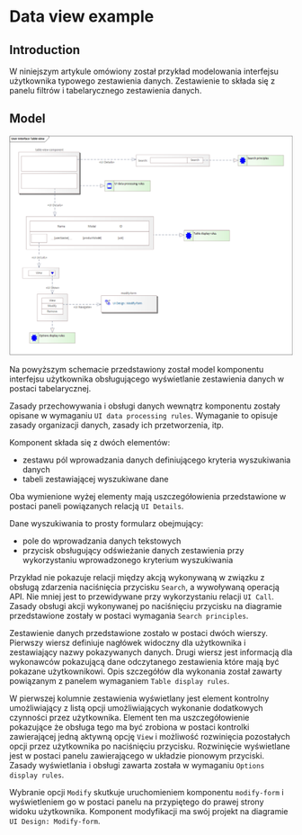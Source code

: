 # Data view example

## Introduction

W niniejszym artykule omówiony został przykład modelowania interfejsu użytkownika typowego zestawienia danych. Zestawienie to składa się z panelu filtrów i tabelarycznego zestawienia danych.

## Model

![Table component view](./img/data-table-view-model.png)

Na powyższym schemacie przedstawiony został model komponentu interfejsu użytkownika obsługującego wyświetlanie zestawienia danych w postaci tabelarycznej.

Zasady przechowywania i obsługi danych wewnątrz komponentu zostały opisane w wymaganiu `UI data processing rules`. Wymaganie to opisuje zasady organizacji danych, zasady ich przetworzenia, itp.

Komponent składa się z dwóch elementów:

* zestawu pól wprowadzania danych definiującego kryteria wyszukiwania danych
* tabeli zestawiającej wyszukiwane dane

Oba wymienione wyżej elementy mają uszczegółowienia przedstawione w postaci paneli powiązanych relacją `UI Details`.

Dane wyszukiwania to prosty formularz obejmujący:

* pole do wprowadzania danych tekstowych
* przycisk obsługujący odświeżanie danych zestawienia przy wykorzystaniu wprowadzonego kryterium wyszukiwania

Przykład nie pokazuje relacji między akcją wykonywaną w związku z obsługą zdarzenia naciśnięcia przycisku `Search`, a wywoływaną operacją API. Nie mniej jest to przewidywane przy wykorzystaniu relacji `UI Call`. Zasady obsługi akcji wykonywanej po naciśnięciu przycisku na diagramie przedstawione zostały w postaci wymagania `Search principles`.

Zestawienie danych przedstawione zostało w postaci dwóch wierszy. Pierwszy wiersz definiuje nagłówek widoczny dla użytkownika i zestawiający nazwy pokazywanych danych. Drugi wiersz jest informacją dla wykonawców pokazującą dane odczytanego zestawienia które mają być pokazane użytkownikowi. Opis szczegółów dla wykonania został zawarty powiązanym z panelem wymaganiem `Table display rules`.

W pierwszej kolumnie zestawienia wyświetlany jest element kontrolny umożliwiający z listą opcji umożliwiających wykonanie dodatkowych czynności przez użytkownika. Element ten ma uszczegółowienie pokazujące że obsługa tego ma być zrobiona w postaci kontrolki zawierającej jedną aktywną opcję `View` i możliwość rozwinięcia pozostałych opcji przez użytkownika po naciśnięciu przycisku. Rozwinięcie wyświetlane jest w postaci panelu zawierającego w układzie pionowym przyciski. Zasady wyświetlania i obsługi zawarta została w wymaganiu `Options display rules`.

Wybranie opcji `Modify` skutkuje uruchomieniem komponentu `modify-form` i wyświetleniem go w postaci panelu na przypiętego do prawej strony widoku użytkownika. Komponent modyfikacji ma swój projekt na diagramie `UI Design: Modify-form`.

## 